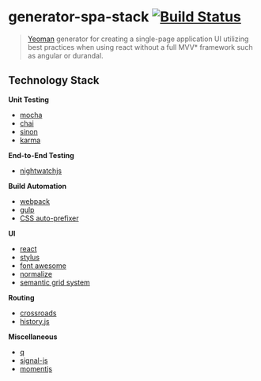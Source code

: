 # generator-spa-stack [![Build Status](https://secure.travis-ci.org/andrew-codes/generator-spa-stack.png?branch=master)](https://travis-ci.org/andrew-codes/generator-spa-stack)

> [Yeoman](http://yeoman.io) generator for creating a single-page application UI utilizing best practices when using react without a full MVV* framework such as angular or durandal.

## Technology Stack
**Unit Testing**
- [mocha](https://github.com/visionmedia/mocha)
- [chai](https://github.com/chaijs/chai)
- [sinon](https://github.com/cjohansen/Sinon.JS)
- [karma](https://github.com/karma-runner/karma)

**End-to-End Testing**
- [nightwatchjs](https://github.com/beatfactor/nightwatch)

**Build Automation**
- [webpack](https://github.com/webpack/webpack)
- [gulp](https://github.com/gulpjs/gulp)
- [CSS auto-prefixer](https://github.com/ai/autoprefixer)

**UI**
- [react](https://github.com/facebook/react)
- [stylus](https://github.com/LearnBoost/stylus)
- [font awesome](https://github.com/FortAwesome/Font-Awesome)
- [normalize](https://github.com/necolas/normalize.css)
- [semantic grid system](https://github.com/twigkit/semantic.gs)

**Routing**
- [crossroads](https://github.com/millermedeiros/crossroads.js)
- [history.js](https://github.com/browserstate/history.js)

**Miscellaneous**
- [q](https://github.com/kriskowal/q)
- [signal-js](https://github.com/millermedeiros/js-signals)
- [momentjs](https://github.com/moment/moment/)
